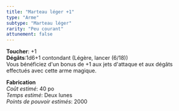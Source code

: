 ```yaml
---
title: "Marteau léger +1"
type: "Arme"
subtype: "Marteau léger"
rarity: "Peu courant"
attunement: false
---
```

**Toucher**: +1  
**Dégâts**:1d6+1 contondant (Légère, lancer (6/18))  
Vous bénéficiez d'un bonus de +1 aux jets d'attaque et aux dégâts effectués avec cette arme magique.  

**Fabrication**  
*Coût estimé*: 40 po  
*Temps estimé*: Deux lunes  
*Points de pouvoir estimés*: 2000  
